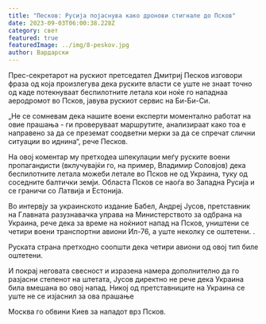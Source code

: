 ```yaml
---
title: "Песков: Русија појаснува како дронови стигнале до Псков"
date: 2023-09-03T06:00:38.228Z
category: свет
featured: true
featuredImage: ../img/8-peskov.jpg
author: Вардарски
---
```

Прес-секретарот на рускиот претседател Дмитриј Песков изговори фраза од која произлегува дека руските власти се уште не знаат точно од каде потекнуваат беспилотните летала кои ноќе го нападнаа аеродромот во Псков, јавува рускиот сервис на Би-Би-Си.

„Не се сомневам дека нашите воени експерти моментално работат на овие прашања - ги проверуваат маршрутите, анализираат како тоа е направено за да се преземат соодветни мерки за да се спречат слични ситуации во иднина“, рече Песков.

На овој коментар му претходеа шпекулации меѓу руските воени пропагандисти (вклучувајќи го, на пример, Владимир Соловјов) дека беспилотните летала можеби летале во Псков не од Украина, туку од соседните балтички земји. Областа Псков се наоѓа во Западна Русија и се граничи со Латвија и Естонија.

Во интервју за украинското издание Бабел, Андреј Јусов, претставник на Главната разузнавачка управа на Министерството за одбрана на Украина, рече дека за време на ноќниот напад на Псков, уништени се четири воени транспортни авиони Ил-76, а уште неколку се оштетени. .

Руската страна претходно соопшти дека четири авиони од овој тип биле оштетени.

И покрај неговата свесност и изразена намера дополнително да го разјасни степенот на штетата, Јусов директно не рече дека Украина била вмешана во овој напад. Никој од претставниците на Украина се уште не се изјаснил за ова прашање

Москва го обвини Киев за нападот врз Псков.